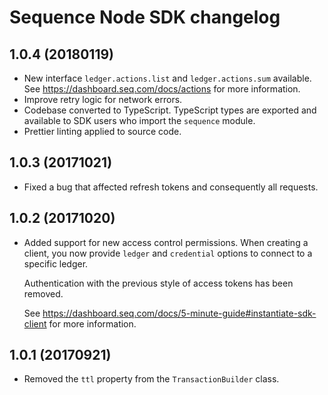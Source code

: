# Sequence Node SDK changelog

## 1.0.4 (20180119)

- New interface `ledger.actions.list` and `ledger.actions.sum` available.
    See https://dashboard.seq.com/docs/actions for more information.
- Improve retry logic for network errors.
- Codebase converted to TypeScript. TypeScript types are exported and available
  to SDK users who import the `sequence` module.
- Prettier linting applied to source code.

## 1.0.3 (20171021)

- Fixed a bug that affected refresh tokens and consequently all requests.

## 1.0.2 (20171020)

- Added support for new access control permissions. When creating a client, you
    now provide `ledger` and `credential` options to connect to a
    specific ledger.

    Authentication with the previous style of access tokens has been removed.

    See https://dashboard.seq.com/docs/5-minute-guide#instantiate-sdk-client for
    more information.

## 1.0.1 (20170921)

- Removed the `ttl` property from the `TransactionBuilder` class.
